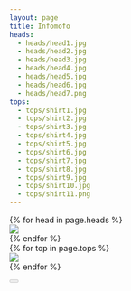 ```yaml
---
layout: page
title: Infomofo
heads:
  - heads/head1.jpg
  - heads/head2.jpg
  - heads/head3.jpg
  - heads/head4.jpg
  - heads/head5.jpg
  - heads/head6.jpg
  - heads/head7.png
tops:
  - tops/shirt1.jpg
  - tops/shirt2.jpg
  - tops/shirt3.jpg
  - tops/shirt4.jpg
  - tops/shirt5.jpg
  - tops/shirt6.jpg
  - tops/shirt7.jpg
  - tops/shirt8.jpg
  - tops/shirt9.jpg
  - tops/shirt10.jpg
  - tops/shirt11.png
---
```

<div class="main">
<div id="heads" class="carousel">
{% for head in page.heads %}
<div class="head carousel--slide">
<img src="{{ head }}" class="siemaSlider--slide"/>
</div>
{% endfor %}
</div>

<div id="tops" class="carousel">
{% for top in page.tops %}
<div class="top carousel--slide">
<img src="{{ top }}" class="siemaSlider--slide" />
</div>
{% endfor %}
</div>
</div>

<button onClick="shuffle()" id="randomButton" disabled><i class="fa fa-random fa-2x"/></button>

<script>
  var heads = new Flickity('#heads', {
    autoPlay: false,
    imagesLoaded: true,
    pageDots: false,
    wrapAround: true,
  });

  var tops = new Flickity('#tops', {
    autoPlay: false,
    imagesLoaded: true,
    pageDots: false,
    wrapAround: true,
  });

  var randomIndex = function(length) {
    var random = Math.random();
    var mult = random * length;
    return Math.floor(mult);
  };

  var randomButton = document.querySelector('#randomButton');

  function shuffle() {
    randomButton.classList.add('fa-spin');
    randomButton.setAttribute('disabled', true);

    var randomHead = randomIndex(heads.cells.length);
    heads.selectCell(randomHead);
    tops.selectCell(randomIndex(tops.cells.length));

    window.setTimeout(function() {
      randomButton.classList.remove('fa-spin');
      randomButton.removeAttribute('disabled');
    }, 800);
  };

  window.setTimeout(function() {
    shuffle();
  }, 2000);
</script>
